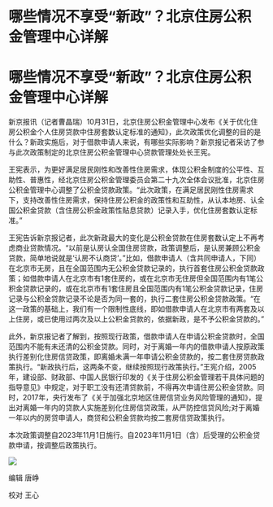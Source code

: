 # 哪些情况不享受“新政”？北京住房公积金管理中心详解

# 哪些情况不享受“新政”？北京住房公积金管理中心详解

新京报讯（记者曹晶瑞）10月31日，北京住房公积金管理中心发布《关于优化住房公积金个人住房贷款中住房套数认定标准的通知》，此次政策优化调整的目的是什么？新政实施后，对于借款申请人来说，有哪些实际影响？新京报记者采访了参与此次政策制定的北京住房公积金管理中心贷款管理处处长王宪。

王宪表示，为更好满足居民刚性和改善性住房需求，体现公积金制度的公平性、互助性、普惠性，经北京住房公积金管理委员会第二十九次全体会议批准，北京住房公积金管理中心调整了公积金贷款政策。“此次政策，在满足居民刚性住房需求下，支持改善性住房需求，保持住房公积金的政策性和互助性，从认本地房、认全国公积金贷款（含住房公积金政策性贴息贷款）记录入手，优化住房套数认定标准。”

王宪告诉新京报记者，此次新政最大的变化是公积金贷款在住房套数认定上不再考虑商业贷款情况。“以前是认房认全国住房贷款，政策调整后，是认房兼顾公积金贷款，简单地说就是‘认房不认商贷’。”比如，借款申请人（含共同申请人，下同）在北京市无房，且在全国范围内无公积金贷款记录的，执行首套住房公积金贷款政策；如借款申请人在北京市有1套住房的，或在北京市无住房但全国范围内有1笔公积金贷款记录的，或在北京市有1套住房且全国范围内有1笔公积金贷款记录，住房记录与公积金贷款记录不论是否为同一套的，执行二套住房公积金贷款政策。“在这一政策的基础上，我们有一个限制性底线，即如借款申请人在北京市有两套及以上住房，或已使用过两次及以上公积金贷款的，依据新政，是不予公积金贷款的。”

此外，新京报记者了解到，按照现行政策，借款申请人在申请公积金贷款时，全国范围内不能有未还清的公积金贷款。同时，对于离婚一年内的借款申请人按原政策执行差别化住房信贷政策，即离婚未满一年申请公积金贷款的，按二套住房贷款政策执行。“新政执行后，这两条不变，继续按照现行政策执行。”王宪介绍，2005年，建设部、财政部、中国人民银行印发的《关于住房公积金管理若干具体问题的指导意见》中规定，对于职工没有还清贷款前，不得再次申请住房公积金贷款。同时，2017年，央行发布了《关于加强北京地区住房信贷业务风险管理的通知》，提出对离婚一年内的贷款人实施差别化住房信贷政策，从严防控信贷风险;对于离婚一年以内的房贷申请人，商贷和公积金贷款均按二套房信贷政策执行。

本次政策调整自2023年11月1日施行。自2023年11月1日（含）后受理的公积金贷款申请，按调整后政策执行。

![](https://inews.gtimg.com/om_bt/OtGfHxuAvWrNAh8AE58UFMcPoBI3M9IDMezZLkNyFHi1oAA/1000)

编辑 唐峥

校对 王心

